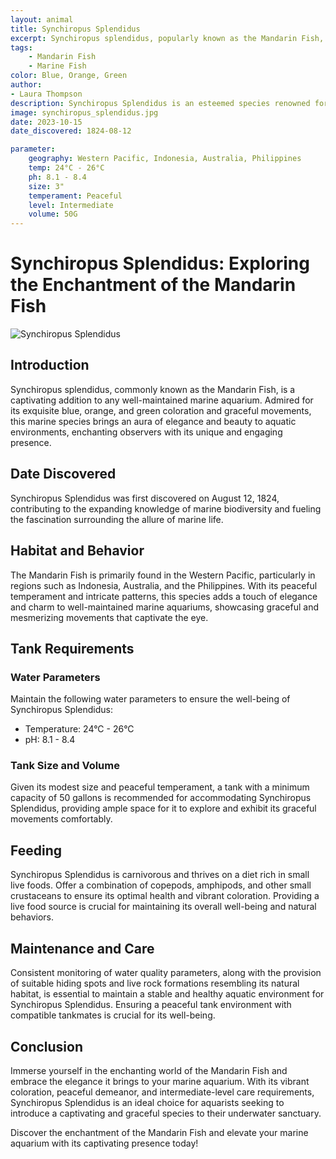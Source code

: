```yaml
---
layout: animal
title: Synchiropus Splendidus
excerpt: Synchiropus splendidus, popularly known as the Mandarin Fish, is a mesmerizing and colorful species highly regarded for its vibrant appearance and distinctive personality. With its intricate patterns and elaborate finnage, it adds a touch of elegance and beauty to any well-maintained marine aquarium, captivating the hearts of aquarists and enthusiasts alike.
tags:
    - Mandarin Fish
    - Marine Fish
color: Blue, Orange, Green
author:
- Laura Thompson
description: Synchiropus Splendidus is an esteemed species renowned for its captivating coloration and elegant presence.
image: synchiropus_splendidus.jpg
date: 2023-10-15
date_discovered: 1824-08-12

parameter:
    geography: Western Pacific, Indonesia, Australia, Philippines
    temp: 24°C - 26°C
    ph: 8.1 - 8.4
    size: 3"
    temperament: Peaceful
    level: Intermediate
    volume: 50G
---
```


# Synchiropus Splendidus: Exploring the Enchantment of the Mandarin Fish

![Synchiropus Splendidus](synchiropus_splendidus.jpg)

## Introduction

Synchiropus splendidus, commonly known as the Mandarin Fish, is a captivating addition to any well-maintained marine aquarium. Admired for its exquisite blue, orange, and green coloration and graceful movements, this marine species brings an aura of elegance and beauty to aquatic environments, enchanting observers with its unique and engaging presence.

## Date Discovered

Synchiropus Splendidus was first discovered on August 12, 1824, contributing to the expanding knowledge of marine biodiversity and fueling the fascination surrounding the allure of marine life.

## Habitat and Behavior

The Mandarin Fish is primarily found in the Western Pacific, particularly in regions such as Indonesia, Australia, and the Philippines. With its peaceful temperament and intricate patterns, this species adds a touch of elegance and charm to well-maintained marine aquariums, showcasing graceful and mesmerizing movements that captivate the eye.

## Tank Requirements

### Water Parameters

Maintain the following water parameters to ensure the well-being of Synchiropus Splendidus:

- Temperature: 24°C - 26°C
- pH: 8.1 - 8.4

### Tank Size and Volume

Given its modest size and peaceful temperament, a tank with a minimum capacity of 50 gallons is recommended for accommodating Synchiropus Splendidus, providing ample space for it to explore and exhibit its graceful movements comfortably.

## Feeding

Synchiropus Splendidus is carnivorous and thrives on a diet rich in small live foods. Offer a combination of copepods, amphipods, and other small crustaceans to ensure its optimal health and vibrant coloration. Providing a live food source is crucial for maintaining its overall well-being and natural behaviors.

## Maintenance and Care

Consistent monitoring of water quality parameters, along with the provision of suitable hiding spots and live rock formations resembling its natural habitat, is essential to maintain a stable and healthy aquatic environment for Synchiropus Splendidus. Ensuring a peaceful tank environment with compatible tankmates is crucial for its well-being.

## Conclusion

Immerse yourself in the enchanting world of the Mandarin Fish and embrace the elegance it brings to your marine aquarium. With its vibrant coloration, peaceful demeanor, and intermediate-level care requirements, Synchiropus Splendidus is an ideal choice for aquarists seeking to introduce a captivating and graceful species to their underwater sanctuary.

Discover the enchantment of the Mandarin Fish and elevate your marine aquarium with its captivating presence today!
